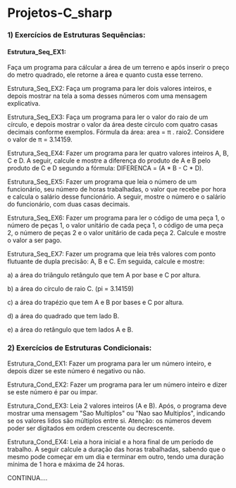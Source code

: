 # Projetos-C_sharp
<p>
 <h3>1) Exercícios de Estruturas Sequências:</h3>
<p>
 <h4>Estrutura_Seq_EX1:</h4> Faça um programa para cálcular a área de um terreno e após inserir o preço do metro quadrado, ele retorne  a área e quanto custa esse terreno.
<p>
 Estrutura_Seq_EX2: Faça um programa para ler dois valores inteiros, e depois mostrar na tela a soma desses números com uma mensagem explicativa.
<p>
 Estrutura_Seq_EX3: Faça um programa para ler o valor do raio de um círculo, e depois mostrar o valor da área deste círculo com quatro casas decimais conforme exemplos. Fórmula da área: area = π . raio2. Considere o valor de π = 3.14159. 
<p>
 Estrutura_Seq_EX4: Fazer um programa para ler quatro valores inteiros A, B, C e D. A seguir, calcule e mostre a diferença do produto de A e B pelo produto de C e D segundo a fórmula: DIFERENCA = (A * B - C * D). 
<p>
 Estrutura_Seq_EX5: Fazer um programa que leia o número de um funcionário, seu número de horas trabalhadas, o valor que recebe por hora e calcula o salário desse funcionário. A seguir, mostre o número e o salário do funcionário, com duas casas decimais. 
<p>
 Estrutura_Seq_EX6: Fazer um programa para ler o código de uma peça 1, o número de peças 1, o valor unitário de cada peça 1, o código de uma peça 2, o número de peças 2 e o valor unitário de cada peça 2. Calcule e mostre o valor a ser pago. 
<p>
 Estrutura_Seq_EX7: Fazer um programa que leia três valores com ponto flutuante de dupla precisão: A, B e C. Em seguida, calcule e mostre:
<p> 
 a) a área do triângulo retângulo que tem A por base e C por altura.<p>
 b) a área do círculo de raio C. (pi = 3.14159)<p>
 c) a área do trapézio que tem A e B por bases e C por altura.<p>
 d) a área do quadrado que tem lado B.<p> 
 e) a área do retângulo que tem lados A e B. 
<p>
<p>
 <h3>2) Exercícios de Estruturas Condicionais:</h3>
<p>
 Estrutura_Cond_EX1: Fazer um programa para ler um número inteiro, e depois dizer se este número é negativo ou não.
<p>
<p>
 Estrutura_Cond_EX2: Fazer um programa para ler um número inteiro e dizer se este número é par ou ímpar.
<p>
<p>
 Estrutura_Cond_EX3: Leia 2 valores inteiros (A e B). Após, o programa deve mostrar uma mensagem "Sao Multiplos" ou "Nao sao Multiplos", indicando se os valores lidos são múltiplos entre si. Atenção: os números devem poder ser digitados em ordem crescente ou decrescente.
<p>
<p>
 Estrutura_Cond_EX4: Leia a hora inicial e a hora final de um período de trabalho. A seguir calcule a duração das horas trabalhadas, sabendo que o mesmo pode começar em um dia e terminar em outro, tendo uma duração mínima de 1 hora e máxima de 24 horas.
<p>
CONTINUA....